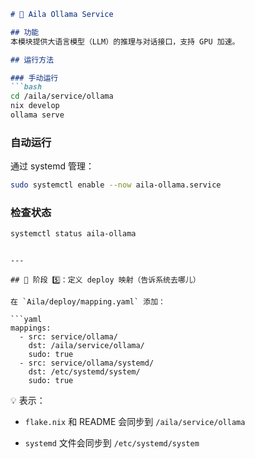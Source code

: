 
````markdown
# 🧠 Aila Ollama Service

## 功能
本模块提供大语言模型（LLM）的推理与对话接口，支持 GPU 加速。

## 运行方法

### 手动运行
```bash
cd /aila/service/ollama
nix develop
ollama serve
````

### 自动运行

通过 systemd 管理：

```bash
sudo systemctl enable --now aila-ollama.service
```

### 检查状态

```bash
systemctl status aila-ollama
```

````

---

## 🧭 阶段 5️⃣：定义 deploy 映射（告诉系统去哪儿）

在 `Aila/deploy/mapping.yaml` 添加：

```yaml
mappings:
  - src: service/ollama/
    dst: /aila/service/ollama/
    sudo: true
  - src: service/ollama/systemd/
    dst: /etc/systemd/system/
    sudo: true
````

💡 表示：

- `flake.nix` 和 README 会同步到 `/aila/service/ollama`
    
- `systemd` 文件会同步到 `/etc/systemd/system`
    
